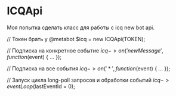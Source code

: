 # ICQApi
Моя попытка сделать класс для работы с icq new bot api.

// Токен брать у @metabot
$icq = new ICQApi(TOKEN);

// Подписка на конкретное событие
$icq->on('newMessage', function($event) {
    ...
});

// Подписка на все события
$icq->on('*', function($event) {
    ...
});

// Запуск цикла long-poll запросов и обработки событий
$icq->eventLoop($lastEventId = 0);

